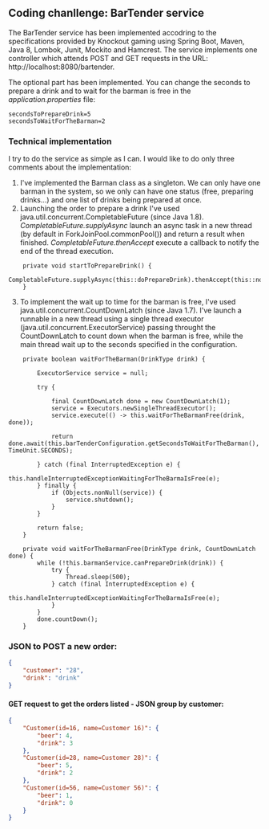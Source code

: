 ## Coding chanllenge: BarTender service ##

The BarTender service has been implemented accodring to the specifications provided by Knockout gaming using Spring Boot, Maven, Java 8, Lombok, Junit, Mockito and Hamcrest. The service implements one controller which attends POST and GET requests in the URL: http://localhost:8080/bartender.

The optional part has been implemented.  You can change the seconds to prepare a drink and to wait for the barman is free in the *application.properties* file:

```properties
secondsToPrepareDrink=5
secondsToWaitForTheBarman=2
```

### Technical implementation ###
I try to do the service as simple as I can.  I would like to do only three comments about the implementation:

1. I've implemented the Barman class as a singleton. We can only have one barman in the system, so we only can have one status (free, preparing drinks...) and one list of drinks being prepared at once.
2. Launching the order to prepare a drink I've used java.util.concurrent.CompletableFuture (since Java 1.8).  *CompletableFuture.supplyAsync* launch an async task in a new thread (by default in ForkJoinPool.commonPool()) and return a result when finished.  *CompletableFuture.thenAccept* execute a callback to notify the end of the thread execution.
```
    private void startToPrepareDrink() {
        CompletableFuture.supplyAsync(this::doPrepareDrink).thenAccept(this::notifyDrinkReady);
    }
```
3. To implement the wait up to time for the barman is free, I've used java.util.concurrent.CountDownLatch (since Java 1.7).  I've launch a runnable in a new thread using a single thread executor (java.util.concurrent.ExecutorService) passing throught the CountDownLatch to count down when the barman is free, while the main thread wait up to the seconds specified in the configuration.
```
    private boolean waitForTheBarman(DrinkType drink) {

        ExecutorService service = null;

        try {

            final CountDownLatch done = new CountDownLatch(1);
            service = Executors.newSingleThreadExecutor();
            service.execute(() -> this.waitForTheBarmanFree(drink, done));

            return done.await(this.barTenderConfiguration.getSecondsToWaitForTheBarman(), TimeUnit.SECONDS);

        } catch (final InterruptedException e) {
            this.handleInterruptedExceptionWaitingForTheBarmaIsFree(e);
        } finally {
            if (Objects.nonNull(service)) {
                service.shutdown();
            }
        }

        return false;
    }

    private void waitForTheBarmanFree(DrinkType drink, CountDownLatch done) {
        while (!this.barmanService.canPrepareDrink(drink)) {
            try {
                Thread.sleep(500);
            } catch (final InterruptedException e) {
                this.handleInterruptedExceptionWaitingForTheBarmaIsFree(e);
            }
        }
        done.countDown();
    }
```



### JSON to POST a new order: ###
```json
{
    "customer": "28",
    "drink": "drink"
}
```

#### GET request to get the orders listed - JSON group by customer: ####
```json
{
    "Customer(id=16, name=Customer 16)": {
        "beer": 4,
        "drink": 3
    },
    "Customer(id=28, name=Customer 28)": {
        "beer": 5,
        "drink": 2
    },
    "Customer(id=56, name=Customer 56)": {
        "beer": 1,
        "drink": 0
    }
}
```